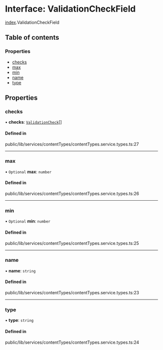 # Interface: ValidationCheckField

[index](../wiki/index).ValidationCheckField

## Table of contents

### Properties

- [checks](../wiki/index.ValidationCheckField#checks)
- [max](../wiki/index.ValidationCheckField#max)
- [min](../wiki/index.ValidationCheckField#min)
- [name](../wiki/index.ValidationCheckField#name)
- [type](../wiki/index.ValidationCheckField#type)

## Properties

### checks

• **checks**: [`ValidationCheck`](../wiki/index.ValidationCheck)[]

#### Defined in

public/lib/services/contentTypes/contentTypes.service.types.ts:27

___

### max

• `Optional` **max**: `number`

#### Defined in

public/lib/services/contentTypes/contentTypes.service.types.ts:26

___

### min

• `Optional` **min**: `number`

#### Defined in

public/lib/services/contentTypes/contentTypes.service.types.ts:25

___

### name

• **name**: `string`

#### Defined in

public/lib/services/contentTypes/contentTypes.service.types.ts:23

___

### type

• **type**: `string`

#### Defined in

public/lib/services/contentTypes/contentTypes.service.types.ts:24
